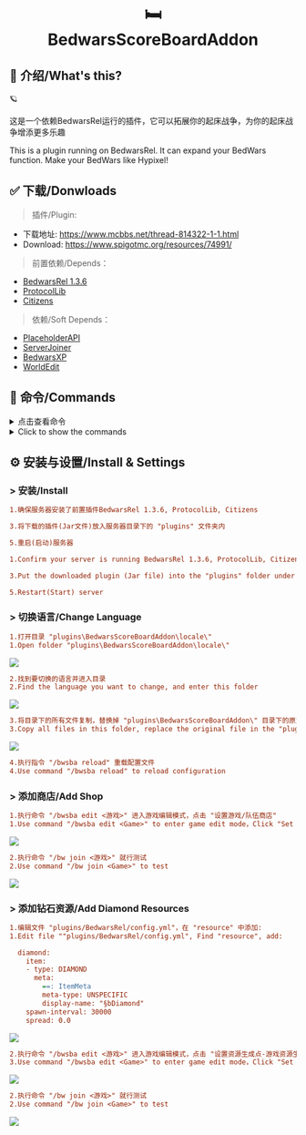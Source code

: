 
<h1 align="center"><br>🛏</br>BedwarsScoreBoardAddon</h1>

## 📌 介绍/What's this?

🪐

这是一个依赖BedwarsRel运行的插件，它可以拓展你的起床战争，为你的起床战争增添更多乐趣  

This is a plugin running on BedwarsRel. It can expand your BedWars function. Make your BedWars like Hypixel!  

## ✅ 下载/Donwloads

> 插件/Plugin:
- 下载地址: https://www.mcbbs.net/thread-814322-1-1.html  
- Download: https://www.spigotmc.org/resources/74991/

> 前置依赖/Depends：
- [BedwarsRel 1.3.6](https://www.spigotmc.org/resources/6799/)
- [ProtocolLib](https://www.spigotmc.org/resources/1997/)
- [Citizens](https://dev.bukkit.org/bukkit-plugins/citizens)

> 依赖/Soft Depends：
- [PlaceholderAPI](https://www.spigotmc.org/resources/6245/)
- [ServerJoiner](https://www.spigotmc.org/resources/53694/)
- [BedwarsXP](https://www.mcbbs.net/thread-667617-1-1.html)
- [WorldEdit](https://dev.bukkit.org/projects/worldedit)

## 📒 命令/Commands
<details>
  <summary>点击查看命令</summary>
 
| 命令 | 描述 | 权限 |
| --------- | ----- | ------- |
| /bwsba  | 显示插件信息 | | |
| /bwsba help  | 显示帮助菜单 | |
| /bwsba reload  | 重新载入配置文件 | bedwarsscoreboardaddon.reload |
| /bwsba upcheck  | 检查版本更新 | bedwarsscoreboardaddon.updatecheck |
| /bwsba edit <游戏>  | 编辑游戏 | bedwarsscoreboardaddon.edit |
| /bwsba shop list <游戏>  | 已设置商店列表 | bedwarsscoreboardaddon.shop.list |
| /bwsba shop remove <ID>  | 移除一个商店 | bedwarsscoreboardaddon.shop.remove |
| /bwsba shop set item <游戏>  | 设置一个道具商店 | bedwarsscoreboardaddon.shop.set |
| /bwsba shop set team <游戏>  | 设置一个队伍商店 | bedwarsscoreboardaddon.shop.set |
| /bwsba spawner list <游戏>  | 队伍资源点列表 | bedwarsscoreboardaddon.spawner.list |
| /bwsba spawner remove <ID>  | 移除队伍资源点 | bedwarsscoreboardaddon.remove.list |
| /bwsba spawner add <游戏> <队伍>  | 添加队伍资源点 | bedwarsscoreboardaddon.add.list |  
</details>
<details>
  <summary>Click to show the commands</summary>

| Command | Description | Permission |
| --------- | ----- | ------- |
| /bwsba  | Plugin info | | |
| /bwsba help  | Get help | |
| /bwsba reload  | Reload configuration | bedwarsscoreboardaddon.reload |
| /bwsba upcheck  | Update check | bedwarsscoreboardaddon.updatecheck |
| /bwsba edit <Game>  | Edit game | bedwarsscoreboardaddon.edit |
| /bwsba shop list <Game>  | Shop list | bedwarsscoreboardaddon.shop.list |
| /bwsba shop remove <ID>  | Remove a shop | bedwarsscoreboardaddon.shop.remove |
| /bwsba shop set item <Game>  | Add a item shop | bedwarsscoreboardaddon.shop.set |
| /bwsba shop set team <Game>  | Add a team shop | bedwarsscoreboardaddon.shop.set |
| /bwsba spawner list <Game>  | Team spawner list | bedwarsscoreboardaddon.spawner.list |
| /bwsba spawner remove <ID>  | Remove a team spawner | bedwarsscoreboardaddon.remove.list |
| /bwsba spawner add <Game> <Team>  | Add a team spawner | bedwarsscoreboardaddon.add.list |
</details>

## ⚙ 安装与设置/Install & Settings
### > 安装/Install

```ini
1.确保服务器安装了前置插件BedwarsRel 1.3.6, ProtocolLib, Citizens  

3.将下载的插件(Jar文件)放入服务器目录下的 "plugins" 文件夹内  

5.重启(启动)服务器  
```

```ini
1.Confirm your server is running BedwarsRel 1.3.6, ProtocolLib, Citizens  

3.Put the downloaded plugin (Jar file) into the "plugins" folder under the server root directory  

5.Restart(Start) server  
```

###  > 切换语言/Change Language

```ini
1.打开目录 "plugins\BedwarsScoreBoardAddon\locale\"  
1.Open folder "plugins\BedwarsScoreBoardAddon\locale\"  
```

![](https://raw.githubusercontent.com/TheRamU/BedwarsScoreBoardAddon/master/images/locale.png)

```ini
2.找到要切换的语言并进入目录  
2.Find the language you want to change, and enter this folder  
```

![](https://raw.githubusercontent.com/TheRamU/BedwarsScoreBoardAddon/master/images/language.png)

```ini
3.将目录下的所有文件复制，替换掉 "plugins\BedwarsScoreBoardAddon\" 目录下的原文件  
3.Copy all files in this folder, replace the original file in the "plugins\BedwarsScoreBoardAddon\" folder  
```

![](https://raw.githubusercontent.com/TheRamU/BedwarsScoreBoardAddon/master/images/replace_language.png)

```ini
4.执行指令 "/bwsba reload" 重载配置文件  
4.Use command "/bwsba reload" to reload configuration  
```

###  > 添加商店/Add Shop

```ini
1.执行命令 "/bwsba edit <游戏>" 进入游戏编辑模式，点击 "设置游戏/队伍商店"
1.Use command "/bwsba edit <Game>" to enter game edit mode，Click "Set item/team shop"
```

![](https://raw.githubusercontent.com/TheRamU/BedwarsScoreBoardAddon/master/images/set_shop.png)

```ini
2.执行命令 "/bw join <游戏>" 就行测试
2.Use command "/bw join <Game>" to test
```

![](https://raw.githubusercontent.com/TheRamU/BedwarsScoreBoardAddon/master/images/shop.png)

###  > 添加钻石资源/Add Diamond Resources

```ini
1.编辑文件 "plugins/BedwarsRel/config.yml"，在 "resource" 中添加:
1.Edit file ""plugins/BedwarsRel/config.yml", Find "resource", add:

  diamond:  
    item:  
    - type: DIAMOND  
      meta:  
        ==: ItemMeta  
        meta-type: UNSPECIFIC  
        display-name: "§bDiamond"  
    spawn-interval: 30000  
    spread: 0.0  

```

![](https://raw.githubusercontent.com/TheRamU/BedwarsScoreBoardAddon/master/images/edit_bwr_config.png)

```ini
2.执行命令 "/bwsba edit <游戏>" 进入游戏编辑模式，点击 "设置资源生成点-游戏资源生成点-钻石"
3.Use command "/bwsba edit <Game>" to enter game edit mode，Click "Set resource spawner-Game resource spawner-Diamond"
```

![](https://raw.githubusercontent.com/TheRamU/BedwarsScoreBoardAddon/master/images/add_diamond.png)

```ini
2.执行命令 "/bw join <游戏>" 就行测试
2.Use command "/bw join <Game>" to test
```

![](https://raw.githubusercontent.com/TheRamU/BedwarsScoreBoardAddon/master/images/diamond_generator.png)

